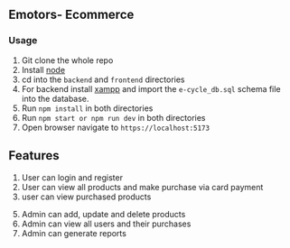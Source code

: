 ## Emotors- Ecommerce

### Usage

1. Git clone the whole repo
2. Install [node](https://nodejs.org/en/download/current)
3. cd into the `backend` and `frontend` directories
4. For backend install [xampp](https://www.apachefriends.org/download.html) and import the `e-cycle_db.sql` schema file into the database.
5. Run `npm install` in both directories
6. Run `npm start or npm run dev` in both directories
7. Open browser navigate to `https://localhost:5173`

## Features
1. User can login and register
2. User can view all products and make purchase via card payment
3. user can view purchased products
<!-- 4. To-do -->
5. Admin can add, update and delete products
6. Admin can view all users and their purchases
7. Admin can generate reports
<!-- 8. End of to do -->